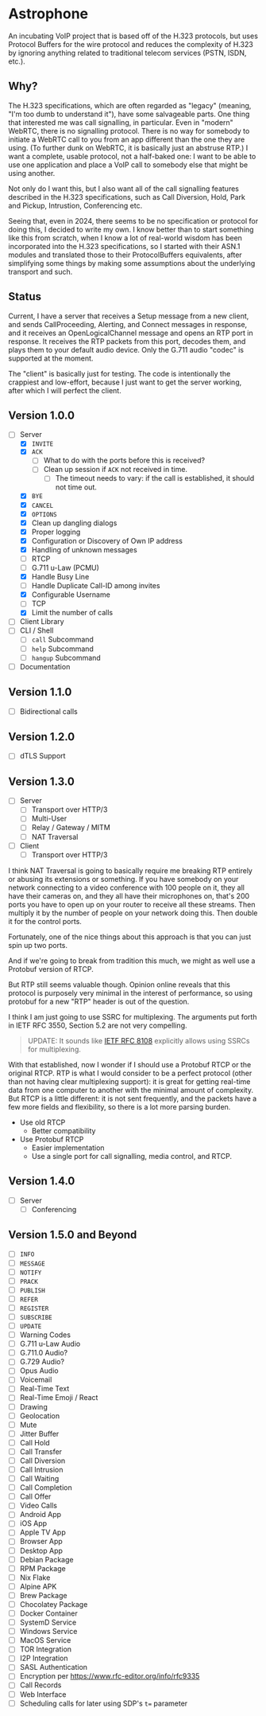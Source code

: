 # Astrophone

An incubating VoIP project that is based off of the H.323 protocols, but uses
Protocol Buffers for the wire protocol and reduces the complexity of H.323 by
ignoring anything related to traditional telecom services (PSTN, ISDN, etc.).

## Why?

The H.323 specifications, which are often regarded as "legacy" (meaning, "I'm
too dumb to understand it"), have some salvageable parts. One thing that
interested me was call signalling, in particular. Even in "modern" WebRTC,
there is no signalling protocol. There is no way for somebody to initiate a
WebRTC call to you from an app different than the one they are using. (To
further dunk on WebRTC, it is basically just an abstruse RTP.) I want a
complete, usable protocol, not a half-baked one: I want to be able to use one
application and place a VoIP call to somebody else that might be using another.

Not only do I want this, but I also want all of the call signalling features
described in the H.323 specifications, such as Call Diversion, Hold, Park and
Pickup, Intrustion, Conferencing etc.

Seeing that, even in 2024, there seems to be no specification or protocol for
doing this, I decided to write my own. I know better than to start something
like this from scratch, when I know a lot of real-world wisdom has been
incorporated into the H.323 specifications, so I started with their ASN.1
modules and translated those to their ProtocolBuffers equivalents, after
simplifying some things by making some assumptions about the underlying
transport and such.

## Status

Current, I have a server that receives a Setup message from a new client, and
sends CallProceeding, Alerting, and Connect messages in response, and it
receives an OpenLogicalChannel message and opens an RTP port in response.
It receives the RTP packets from this port, decodes them, and plays them to
your default audio device. Only the G.711 audio "codec" is supported at the
moment.

The "client" is basically just for testing. The code is intentionally the
crappiest and low-effort, because I just want to get the server working, after
which I will perfect the client.

## Version 1.0.0

- [ ] Server
  - [x] `INVITE`
  - [x] `ACK`
    - [ ] What to do with the ports before this is received?
    - [ ] Clean up session if `ACK` not received in time.
      - [ ] The timeout needs to vary: if the call is established, it should not
            time out.
  - [x] `BYE`
  - [x] `CANCEL`
  - [x] `OPTIONS`
  - [x] Clean up dangling dialogs
  - [x] Proper logging
  - [x] Configuration or Discovery of Own IP address
  - [x] Handling of unknown messages
  - [ ] RTCP
  - [ ] G.711 u-Law (PCMU)
  - [x] Handle Busy Line
  - [ ] Handle Duplicate Call-ID among invites
  - [x] Configurable Username
  - [ ] TCP
  - [x] Limit the number of calls
- [ ] Client Library
- [ ] CLI / Shell
  - [ ] `call` Subcommand
  - [ ] `help` Subcommand
  - [ ] `hangup` Subcommand
- [ ] Documentation

## Version 1.1.0

- [ ] Bidirectional calls

## Version 1.2.0

- [ ] dTLS Support

## Version 1.3.0

- [ ] Server
  - [ ] Transport over HTTP/3
  - [ ] Multi-User
  - [ ] Relay / Gateway / MITM
  - [ ] NAT Traversal
- [ ] Client
  - [ ] Transport over HTTP/3

I think NAT Traversal is going to basically require me breaking RTP entirely or
abusing its extensions or something. If you have somebody on your network
connecting to a video conference with 100 people on it, they all have their
cameras on, and they all have their microphones on, that's 200 ports you have to
open up on your router to receive all these streams. Then multiply it by the
number of people on your network doing this. Then double it for the control
ports.

Fortunately, one of the nice things about this approach is that you can just
spin up two ports.

And if we're going to break from tradition this much, we might as well use a
Protobuf version of RTCP.

But RTP still seems valuable though. Opinion online reveals that this protocol
is purposely very minimal in the interest of performance, so using protobuf for
a new "RTP" header is out of the question.

I think I am just going to use SSRC for multiplexing. The arguments put forth in
IETF RFC 3550, Section 5.2 are not very compelling.

> UPDATE: It sounds like
> [IETF RFC 8108](https://www.rfc-editor.org/rfc/rfc8108.txt) explicitly allows
> using SSRCs for multiplexing. 

With that established, now I wonder if I should use a Protobuf RTCP or the
original RTCP. RTP is what I would consider to be a perfect protocol (other
than not having clear multiplexing support): it is great for getting real-time
data from one computer to another with the minimal amount of complexity. But
RTCP is a little different: it is not sent frequently, and the packets have a
few more fields and flexibility, so there is a lot more parsing burden.

- Use old RTCP
  - Better compatibility
- Use Protobuf RTCP
  - Easier implementation
  - Use a single port for call signalling, media control, and RTCP.

## Version 1.4.0

- [ ] Server
  - [ ] Conferencing

## Version 1.5.0 and Beyond

- [ ] `INFO`
- [ ] `MESSAGE`
- [ ] `NOTIFY`
- [ ] `PRACK`
- [ ] `PUBLISH`
- [ ] `REFER`
- [ ] `REGISTER`
- [ ] `SUBSCRIBE`
- [ ] `UPDATE`
- [ ] Warning Codes
- [ ] G.711 u-Law Audio
- [ ] G.711.0 Audio?
- [ ] G.729 Audio?
- [ ] Opus Audio
- [ ] Voicemail
- [ ] Real-Time Text
- [ ] Real-Time Emoji / React
- [ ] Drawing
- [ ] Geolocation
- [ ] Mute
- [ ] Jitter Buffer
- [ ] Call Hold
- [ ] Call Transfer
- [ ] Call Diversion
- [ ] Call Intrusion
- [ ] Call Waiting
- [ ] Call Completion
- [ ] Call Offer
- [ ] Video Calls
- [ ] Android App
- [ ] iOS App
- [ ] Apple TV App
- [ ] Browser App
- [ ] Desktop App
- [ ] Debian Package
- [ ] RPM Package
- [ ] Nix Flake
- [ ] Alpine APK
- [ ] Brew Package
- [ ] Chocolatey Package
- [ ] Docker Container
- [ ] SystemD Service
- [ ] Windows Service
- [ ] MacOS Service
- [ ] TOR Integration
- [ ] I2P Integration
- [ ] SASL Authentication
- [ ] Encryption per https://www.rfc-editor.org/info/rfc9335
- [ ] Call Records
- [ ] Web Interface
- [ ] Scheduling calls for later using SDP's `t=` parameter
